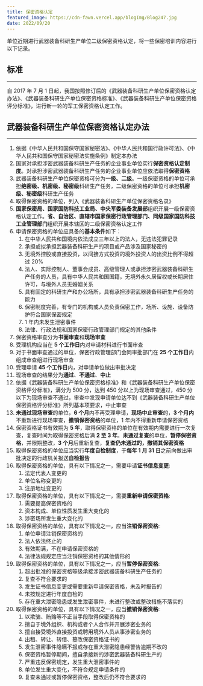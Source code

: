 ```yaml
---
title: 保密资格认定
featured_image: https://cdn-fawn.vercel.app/blogImg/Blog247.jpg
date: 2022/09/20
---
```


单位近期进行武器装备科研生产单位二级保密资格认定，将一些保密培训内容进行以下记录。

## 标准
***  
自 2017 年 7 月 1 日起，我国按照修订后的《武器装备科研生产单位保密资格认定办法》、《武器装备科研生产单位保密资格标准》、《武器装备科研生产单位保密资格评分标准》，进行新一轮的军工保密资格认定工作。

## 武器装备科研生产单位保密资格认定办法
***  
1. 依据《中华人民共和国保守国家秘密法》、《中华人民共和国行政许可法》、《中华人民共和国保守国家秘密法实施条例》制定本办法
2. 国家对承担涉密武器装备科研生产任务的企业事业单位实行**保密资格认定制度**。对承担涉密武器装备科研生产任务的企业事业单位应依法取得**保密资格**
3. 武器装备科研生产单位保密资格可分为**一级、二级**。一级保密资格的单位可承担**绝密级、机密级、秘密级**科研生产任务，二级保密资格的单位可承担**机密级、秘密级**科研生产任务
4. 取得保密资格的单位，列入《武器装备科研生产单位保密资格名录》
5. **国家保密局、国家国防科技工业局、中央军委装备发展部**组织开展一级保密资格认定工作。**省、自治区、直辖市国家保密行政管理部门、同级国家国防科技工业管理部门**组织开展本辖区的二级保密资格认定工作
6. 申请保密资格的单位应具备的**基本条件**如下：
	1. 在中华人民共和国境内依法成立三年以上的法人，无违法犯罪记录
	2. 承担或拟承担武器装备科研生产的项目或产品涉及国家秘密的
	3. 无境外控股或直接投资，以间接方式投资的境外投资人的出资比例不得超过 20%
	4. 法人、实际控制人、董事会成员、高级管理人或承担涉密武器装备科研生产任务的人员，具有中华人民共和国国籍，无境外永久居留权或长期居住许可，与境外人员无婚姻关系
	5. 具有固定的科研生产和办公场所，具有承担涉密武器装备科研生产任务的能力
	6. 保密制度完善，有专门的机构或人员负责保密工作，场所、设施、设备防护符合国家保密规定
	7. 1 年内未发生泄密事件
	8. 法律、行政法规和国家保密行政管理部门规定的其他条件
7. 保密资格审查分为**书面审查**和**现场审查**
8. 受理机构应当在 **5 个工作日**内对申请材料进行书面审查
9. 对于书面审查通过的单位，保密行政管理部门会同审批部门在 **25 个工作日**内组成审查组进行现场审查
10. 受理申请 **45 个工作日**内，对申请单位做出审批决定
11. 现场审查的结果分为**通过**、**不通过**、**中止**
12. 依据《武器装备科研生产单位保密资格标准》和《武器装备科研生产单位保密资格评分标准》，满分为 500 分，达到 450 分以上为现场审查通过，450 分以下为现场审查不通过，审查中发现申请单位达不到《武器装备科研生产单位保密资格评分标准》所列基本项要求，中止审查
13. **未通过现场审查**的单位，**6 个月**内不再受理申请，**现场中止审查**的，**3 个月内**不重新进行现场审查，**撤销保密资格**的单位，1 年内不得重新申请保密资格
14. 保密资格证书有效期为 **5 年**，取得保密资格的单位在有效期内需要进行一次复查，复查时间为取得保密资格后满 **2 至 3 年**。**未通过复查**的单位，**暂停保密资格**，并限期整改，**3 个月**后重新复查，**复查仍未通过的，撤销其保密资格**
15. 取得保密资格的单位应当实行**年度自检制度**，于**每年 1 月 31 日**之前向做出审批决定的行政机关报送**自检报告**
16. 取得保密资格的单位，具有以下情况之一，需要申请**证书信息变更**: 
	1. 法定代表人变更的
	2. 单位名称变更的
	3. 注册地址变更的
17. 取得保密资格的单位，具有以下情况之一，需要**重新申请保密资格**: 
	1. 需要提高保密资格的
	2. 资本构成、单位性质发生重大变化的
	3. 涉密场所发生重大变化的
18. 取得保密资格的单位，具有以下情况之一，应当**注销保密资格**: 
	1. 单位申请注销保密资格的
	2. 法人依法终止的
	3. 有效期满，不在申请保密资格的
	4. 法律法规规定应当注销保密资格的其他情形的
19. 取得保密资格的单位，具有以下情况之一，应当**暂停保密资格**: 
	1. 超出批准的保密资格等级承接涉密武器装备科研生产任务的
	2. 复查不符合要求的
	3. 发生证书信息变更或需要重新申请保密资格，未及时报告的
	4. 未按规定进行年度自检的
	5. 存在重大泄密隐患或发生泄密事件，未进行整改或整改措施不落实的
20. 取得保密资格的单位，具有以下情况之一，应当**撤销保密资格**: 
	1. 以欺骗、贿赂等不正当手段取得保密资格的
	2. 擅自于境外组织、机构或者个人合作并开展涉密业务的
	3. 擅自接受境外直接投资或聘用境外人员从事涉密业务的
	4. 出租、转让、转借、篡改保密资格证书的
	5. 发生泄密事件隐瞒不报或存在重大泄密隐患经警告逾期不改的
	6. 保密资格暂停期间，擅自承接新的涉密武器装备科研生产的
	7. 严重违反保密规定，发生重大泄密事件的
	8. 单位发生重大变化，不符合规定申请条件的
	9. 复查未通过或暂停保密资格，整改后仍不符合要求的



